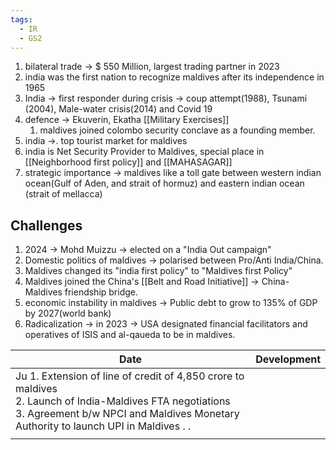 ```yaml
---
tags:
  - IR
  - GS2
---
```

1. bilateral trade -> $ 550 Million, largest trading partner in 2023
2. india was the first nation to recognize maldives after its independence in 1965
3. India -> first responder during crisis -> coup attempt(1988), Tsunami (2004), Male-water crisis(2014) and Covid 19
4. defence -> Ekuverin, Ekatha [[Military Exercises]]
	1. maldives joined colombo security conclave as a founding member.
5. india ->. top tourist market for maldives
6. india is Net Security Provider to Maldives, special place in [[Neighborhood first policy]] and [[MAHASAGAR]]
7. strategic importance -> maldives like a toll gate between western indian ocean(Gulf of Aden, and strait of hormuz) and eastern indian ocean (strait of mellacca)

## Challenges
1. 2024 -> Mohd Muizzu -> elected on a "India Out campaign"
2. Domestic politics of maldives -> polarised between Pro/Anti India/China.
3. Maldives changed its "india first policy" to "Maldives first Policy"
4. Maldives joined the China's [[Belt and Road Initiative]]  -> China-Maldives friendship bridge.
5. economic instability in maldives -> Public debt to grow to 135% of GDP by 2027(world bank)
6. Radicalization -> in 2023 -> USA designated financial facilitators and operatives of ISIS and al-qaueda to be in maldives.


| Date                                                                                                                                                                                                 | Development                                                                                                                                                                      |
| ---------------------------------------------------------------------------------------------------------------------------------------------------------------------------------------------------- | ----------- |
| Ju 1. Extension of line of credit of 4,850 crore to maldives<br>2. Launch of India-Maldives FTA negotiations<br>3. Agreement b/w NPCI and Maldives Monetary Authority to launch UPI in Maldives .  . |
|                                                                                                                                                                                                      |
